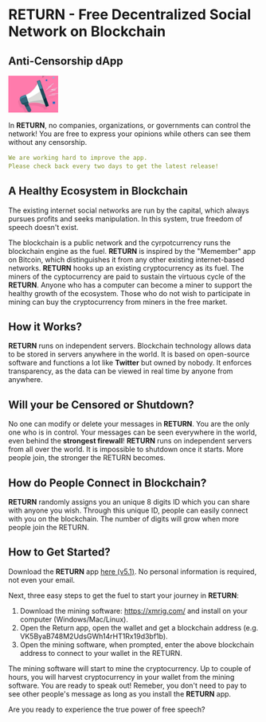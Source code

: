 # RETURN - Free Decentralized Social Network on Blockchain

## Anti-Censorship dApp
<img src="https://github.com/truevoicereturn/return/blob/main/social.jpg" width="100">

In <b>RETURN</b>, no companies, organizations, or governments can control the network! You are free to express your opinions while others can see them without any censorship.

```yaml
We are working hard to improve the app.
Please check back every two days to get the latest release!
```

## A Healthy Ecosystem in Blockchain

The existing internet social networks are run by the capital, which always pursues profits and seeks manipulation. In this system, true freedom of speech doesn't exist.

The blockchain is a public network and the cyrpotcurrency runs the blockchain engine as the fuel. <b>RETURN</b> is inspired by the "Memember" app on Bitcoin, which distinguishes it from any other existing internet-based networks. <b>RETURN</b> hooks up an existing cryptocurrency as its fuel. The miners of the cyptocurrency are paid to sustain the virtuous cycle of the <b>RETURN</b>. Anyone who has a computer can become a miner to support the healthy growth of the ecosystem. Those who do not wish to participate in mining can buy the cryptocurrency from miners in the free market.

## How it Works?

<b>RETURN</b> runs on independent servers. Blockchain technology allows data to be stored in servers anywhere in the world. It is based on open-source software and functions a lot like <b>Twitter</b> but owned by nobody. It enforces transparency, as the data can be viewed in real time by anyone from anywhere.

## Will your be Censored or Shutdown?

No one can modify or delete your messages in <b>RETURN</b>. You are the only one who is in control. Your messages can be seen everywhere in the world, even behind the <b>strongest firewall</b>! <b>RETURN</b> runs on independent servers from all over the world. It is impossible to shutdown once it starts. More people join, the stronger the RETURN becomes.

## How do People Connect in Blockchain?

<b>RETURN</b> randomly assigns you an unique 8 digits ID which you can share with anyone you wish. Through this unique ID, people can easily connect with you on the blockchain. The number of digits will grow when more people join the RETURN.

## How to Get Started?

Download the <b>RETURN</b> app <a href="https://github.com/truevoicereturn/return/releases/download/v5.1/app-release.apk">here (v5.1)</a>. No personal information is required, not even your email.

Next, three easy steps to get the fuel to start your journey in <b>RETURN</b>:

1. Download the mining software: https://xmrig.com/ and install on your computer (Windows/Mac/Linux).
2. Open the Return app, open the wallet and get a blockchain address (e.g. VK5ByaB748M2UdsGWh14rHT1Rx19d3bf1b).
3. Open the mining software, when prompted, enter the above blockchain address to connect to your wallet in the RETURN.

The mining software will start to mine the cryptocurrency. Up to couple of hours, you will harvest cryptocurrency in your wallet from the mining software. You are ready to speak out! Remeber, you don't need to pay to see other people's message as long as you install the <b>RETURN</b> app.

Are you ready to experience the true power of free speech?



